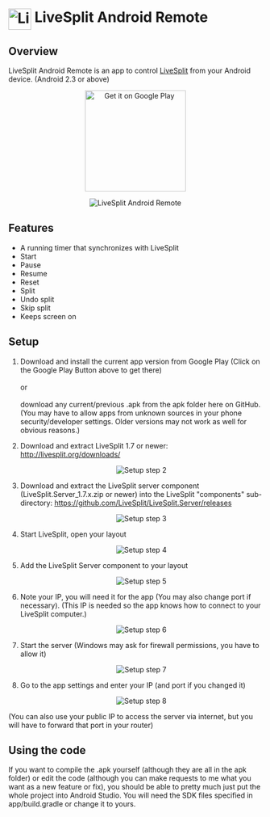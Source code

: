 <h1> <img src="https://raw.githubusercontent.com/LiveSplit/LiveSplit/master/LiveSplit/Resources/Icon.png" alt="LiveSplit Android Remote" height="42" width="45" align="top"/> LiveSplit Android Remote</h1>

## Overview ##

LiveSplit Android Remote is an app to control [LiveSplit](https://github.com/LiveSplit/LiveSplit) from your Android device. (Android 2.3 or above)

<p align="center">
	<a href='https://play.google.com/store/apps/details?id=de.ekelbatzen.livesplit.remote'>
		<img alt='Get it on Google Play' src='https://play.google.com/intl/en_us/badges/images/generic/en_badge_web_generic.png' width=200/>
	</a>
</p>

<p align="center">
	<img src="https://raw.githubusercontent.com/Ekelbatzen/LiveSplit.Remote.Android/master/pictures/screenshot.png" alt="LiveSplit Android Remote"/>
</p>

## Features ##
- A running timer that synchronizes with LiveSplit
- Start
- Pause
- Resume
- Reset
- Split
- Undo split
- Skip split
- Keeps screen on

## Setup ##

1. Download and install the current app version from Google Play (Click on the Google Play Button above to get there)<br/><br/>or<br/><br/>download any current/previous .apk from the apk folder here on GitHub. (You may have to allow apps from unknown sources in your phone security/developer settings. Older versions may not work as well for obvious reasons.)
2. Download and extract LiveSplit 1.7 or newer: http://livesplit.org/downloads/
	<p align="center">
		<img src="https://raw.githubusercontent.com/Ekelbatzen/LiveSplit.Remote.Android/master/app/src/main/res/drawable/guide_1.png" alt="Setup step 2"/>
    </p>
    
3. Download and extract the LiveSplit server component (LiveSplit.Server_1.7.x.zip or newer) into the LiveSplit "components" sub-directory: https://github.com/LiveSplit/LiveSplit.Server/releases
	<p align="center">
		<img src="https://raw.githubusercontent.com/Ekelbatzen/LiveSplit.Remote.Android/master/app/src/main/res/drawable/guide_2.png" alt="Setup step 3"/>
    </p>
    
4. Start LiveSplit, open your layout
    <p align="center">
		<img src="https://raw.githubusercontent.com/Ekelbatzen/LiveSplit.Remote.Android/master/app/src/main/res/drawable/guide_3.png" alt="Setup step 4"/>
	</p>
5. Add the LiveSplit Server component to your layout
	<p align="center">
		<img src="https://raw.githubusercontent.com/Ekelbatzen/LiveSplit.Remote.Android/master/app/src/main/res/drawable/guide_4.png" alt="Setup step 5"/>
	</p>
6. Note your IP, you will need it for the app (You may also change port if necessary). (This IP is needed so the app knows how to connect to your LiveSplit computer.)
	<p align="center">
		<img src="https://raw.githubusercontent.com/Ekelbatzen/LiveSplit.Remote.Android/master/app/src/main/res/drawable/guide_5.png" alt="Setup step 6"/>
	</p>
7. Start the server (Windows may ask for firewall permissions, you have to allow it)
	<p align="center">
		<img src="https://raw.githubusercontent.com/Ekelbatzen/LiveSplit.Remote.Android/master/app/src/main/res/drawable/guide_6.png" alt="Setup step 7"/>
	</p>

8. Go to the app settings and enter your IP (and port if you changed it)
	<p align="center">
		<img src="https://raw.githubusercontent.com/Ekelbatzen/LiveSplit.Remote.Android/master/app/src/main/res/drawable/guide_7.png" alt="Setup step 8"/>
	</p>

(You can also use your public IP to access the server via internet, but you will have to forward that port in your router)

## Using the code ##

If you want to compile the .apk yourself (although they are all in the apk folder) or edit the code (although you can make requests to me what you want as a new feature or fix), you should be able to pretty much just put the whole project into Android Studio. You will need the SDK files specified in app/build.gradle or change it to yours.
